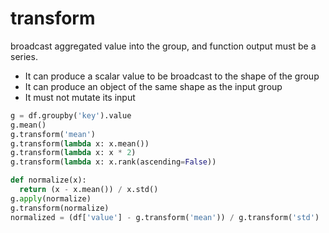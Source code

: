 # transform

broadcast aggregated value into the group, and function output must be a series.
- It can produce a scalar value to be broadcast to the shape of the group
- It can produce an object of the same shape as the input group
- It must not mutate its input

```py
g = df.groupby('key').value
g.mean()
g.transform('mean')
g.transform(lambda x: x.mean())
g.transform(lambda x: x * 2)
g.transform(lambda x: x.rank(ascending=False))

def normalize(x):
  return (x - x.mean()) / x.std()
g.apply(normalize)
g.transform(normalize)
normalized = (df['value'] - g.transform('mean')) / g.transform('std')
```
